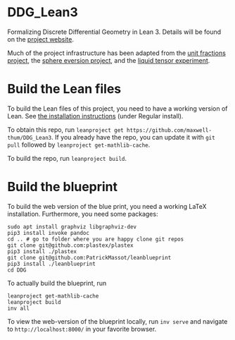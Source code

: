 # DDG_Lean3
Formalizing Discrete Differential Geometry in Lean 3. Details will be found on the [project website](https://maxwell-thum.github.io/DDG_Lean3/).

Much of the project infrastructure has been adapted from the [unit fractions project](https://github.com/b-mehta/unit-fractions), the [sphere eversion project](https://leanprover-community.github.io/sphere-eversion/), and the [liquid tensor experiment](https://leanprover-community.github.io/lean-liquid/).

# Build the Lean files

To build the Lean files of this project, you need to have a working version of Lean.
See [the installation instructions](https://leanprover-community.github.io/get_started.html) (under Regular install).

To obtain this repo, run `leanproject get https://github.com/maxwell-thum/DDG_Lean3`. If you already have the repo, you can
update it with `git pull` followed by `leanproject get-mathlib-cache`.

To build the repo, run `leanproject build`.

# Build the blueprint

To build the web version of the blue print, you need a working LaTeX installation.
Furthermore, you need some packages:
```
sudo apt install graphviz libgraphviz-dev
pip3 install invoke pandoc
cd .. # go to folder where you are happy clone git repos
git clone git@github.com:plastex/plastex
pip3 install ./plastex
git clone git@github.com:PatrickMassot/leanblueprint
pip3 install ./leanblueprint
cd DDG
```

To actually build the blueprint, run
```
leanproject get-mathlib-cache
leanproject build
inv all
```

To view the web-version of the blueprint locally, run `inv serve` and navigate to
`http://localhost:8000/` in your favorite browser.
